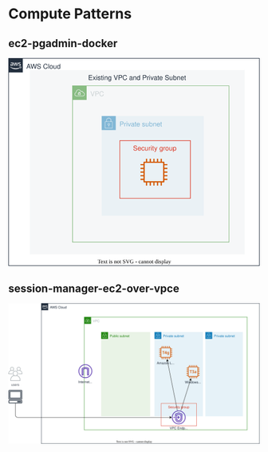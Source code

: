 # Compute Patterns

## ec2-pgadmin-docker

![](./usecases/ec2-pgadmin-docker/overview.drawio.svg)

## session-manager-ec2-over-vpce

![](./usecases/session-manager-ec2-over-vpce/overview.drawio.svg)

